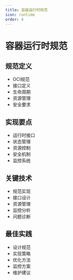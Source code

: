 ```yaml
---
title: 容器运行时规范
icon: runtime
order: 4
---
```


# 容器运行时规范

## 规范定义
- OCI规范
- 接口定义
- 生命周期
- 资源管理
- 安全要求

## 实现要点
- 运行时接口
- 状态管理
- 资源控制
- 安全机制
- 监控系统

## 关键技术
- 规范实现
- 接口设计
- 资源管理
- 监控分析
- 问题诊断

## 最佳实践
- 设计规范
- 实现策略
- 优化方法
- 监控方案
- 维护建议
